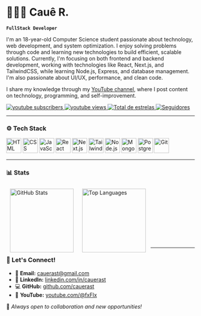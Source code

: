 # 👨🏻‍💻 Cauê R.

**`FullStack Developer`**

I'm an 18-year-old Computer Science student passionate about technology, web development, and system optimization. I enjoy solving problems through code and learning new technologies to build efficient, scalable solutions. Currently, I'm focusing on both frontend and backend development, working with technologies like React, Next.js, and TailwindCSS, while learning Node.js, Express, and database management. I'm also passionate about UI/UX, performance, and clean code.

I share my knowledge through my [YouTube channel](https://www.youtube.com/@cauerast), where I post content on technology, programming, and self-improvement.

<p align="left">
    <a href="https://www.youtube.com/@fxFlx?sub_confirmation=1">
        <img 
            alt="youtube subscribers" 
            title="Inscreva-se no meu canal" 
            src="https://custom-icon-badges.demolab.com/youtube/channel/subscribers/UCSSp581nO5QJ03j1l-94K5Q?color=141414&label=Inscreva-se&logo=video&logoColor=white&style=for-the-badge&labelColor=000000"
        />
    </a>
    <a href="https://www.youtube.com/@cauerast">
        <img 
            alt="youtube views" 
            title="Vizualizações no YouTube" 
            src="https://custom-icon-badges.demolab.com/youtube/channel/views/UCSSp581nO5QJ03j1l-94K5Q?color=141414&logo=eye&logoColor=white&style=for-the-badge&labelColor=000000"
        />
    </a> 
    <a href="https://github.com/cauerast?tab=repositories&sort=stargazers">
        <img 
            alt="Total de estrelas" 
            title="Total de estrelas GitHub" 
            src="https://custom-icon-badges.demolab.com/github/stars/cauerast?color=141414&style=for-the-badge&labelColor=000000&logo=star&label=estrelas"
        />
    </a>
    <a href="https://github.com/cauerast?tab=followers">
        <img 
            alt="Seguidores" 
            title="Me siga no GitHub" 
            src="https://custom-icon-badges.demolab.com/github/followers/cauerast?color=000000&labelColor=141414&style=for-the-badge&logo=github&label=Seguidores&logoColor=white"
        />
    </a>
</p>

---

### ⚙️ Tech Stack

<p align="left">
  <img src="https://cdn.jsdelivr.net/gh/devicons/devicon/icons/html5/html5-original.svg" alt="HTML" width="40" height="40"/>
  <img src="https://cdn.jsdelivr.net/gh/devicons/devicon/icons/css3/css3-original.svg" alt="CSS" width="40" height="40"/>
  <img src="https://cdn.jsdelivr.net/gh/devicons/devicon/icons/javascript/javascript-original.svg" alt="JavaScript" width="40" height="40"/>
  <img src="https://cdn.jsdelivr.net/gh/devicons/devicon/icons/react/react-original.svg" alt="React" width="40" height="40"/>
  <img src="https://cdn.jsdelivr.net/gh/devicons/devicon/icons/nextjs/nextjs-original.svg" alt="Next.js" width="40" height="40"/>
  <img src="https://cdn.jsdelivr.net/gh/devicons/devicon/icons/tailwindcss/tailwindcss-original.svg" alt="TailwindCSS" width="40" height="40"/>
  <img src="https://cdn.jsdelivr.net/gh/devicons/devicon/icons/nodejs/nodejs-original.svg" alt="Node.js" width="40" height="40"/>
  <img src="https://cdn.jsdelivr.net/gh/devicons/devicon/icons/mongodb/mongodb-original.svg" alt="MongoDB" width="40" height="40"/>
  <img src="https://cdn.jsdelivr.net/gh/devicons/devicon/icons/postgresql/postgresql-original.svg" alt="PostgreSQL" width="40" height="40"/>
  <img src="https://cdn.jsdelivr.net/gh/devicons/devicon/icons/git/git-original.svg" alt="Git" width="40" height="40"/>
</p>

---

### 📊 Stats


<p>
  <img align="left" alt="GitHub Stats" height="170px" style="padding: 10px;" src="https://github-readme-stats.vercel.app/api?username=cauerast&show_icons=true&theme=github_dark&include_all_commits=true&locale=en" />
  <img align="left" alt="Top Languages" height="170px" style="padding: 10px;" src="https://github-readme-stats.vercel.app/api/top-langs/?username=cauerast&theme=github_dark&layout=compact&custom_title=Technologies&langs_count=9" />
</p>

</br>
</br>
</br>
</br>
</br>
</br>
</br>
</br>
</br>

--- 


### 🔗 Let's Connect!  
- 📩 **Email:** cauerast@gmail.com
- 💼 **LinkedIn:** [linkedin.com/in/cauerast](https://www.linkedin.com/in/cauerast/)  
- 💻 **GitHub:** [github.com/cauerast](https://github.com/cauerast)  
- 🎥 **YouTube:** [youtube.com/@fxFlx](https://www.youtube.com/@cauerast)

🚀 *Always open to collaboration and new opportunities!*
